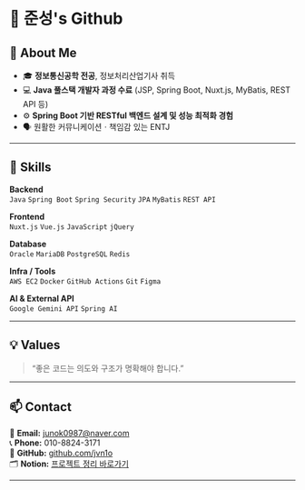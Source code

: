 # 👋 준성's Github
## 🧠 About Me
- 🎓 **정보통신공학 전공**, 정보처리산업기사 취득  
- 💻 **Java 풀스택 개발자 과정 수료** (JSP, Spring Boot, Nuxt.js, MyBatis, REST API 등)  
- ⚙️ **Spring Boot 기반 RESTful 백엔드 설계 및 성능 최적화 경험**  
- 🗣️ 원활한 커뮤니케이션ㆍ책임감 있는 ENTJ

---

## 🧩 Skills

**Backend**  
`Java` `Spring Boot` `Spring Security` `JPA` `MyBatis` `REST API`

**Frontend**  
`Nuxt.js` `Vue.js` `JavaScript` `jQuery`

**Database**  
`Oracle` `MariaDB` `PostgreSQL` `Redis`

**Infra / Tools**  
`AWS EC2` `Docker` `GitHub Actions` `Git` `Figma`

**AI & External API**  
`Google Gemini API` `Spring AI`

---

## 💡 Values

> “좋은 코드는 의도와 구조가 명확해야 합니다.”  

---

## 📫 Contact

📧 **Email:** junok0987@naver.com  
📞 **Phone:** 010-8824-3171  
🔗 **GitHub:** [github.com/jvn1o](https://github.com/jvn1o)  
🗂 **Notion:** [프로젝트 정리 바로가기](https://www.notion.so/Spring-27053418767380798c27f9f52538d483?source=copy_link)

---

